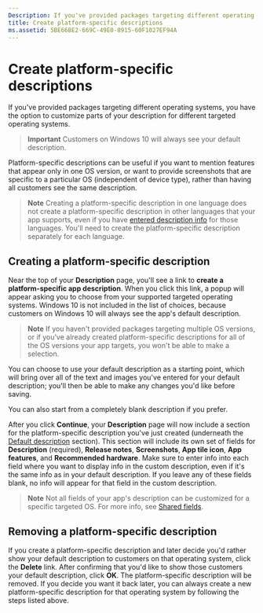 ```yaml
---
Description: If you've provided packages targeting different operating systems, you have the option to customize parts of your description for different targeted operating systems.
title: Create platform-specific descriptions
ms.assetid: 5BE66BE2-669C-49E0-8915-60F1027EF94A
---
```


# Create platform-specific descriptions


If you've provided packages targeting different operating systems, you have the option to customize parts of your description for different targeted operating systems.

> **Important**  Customers on Windows 10 will always see your default description.

Platform-specific descriptions can be useful if you want to mention features that appear only in one OS version, or want to provide screenshots that are specific to a particular OS (independent of device type), rather than having all customers see the same description.

> **Note**  Creating a platform-specific description in one language does not create a platform-specific description in other languages that your app supports, even if you have [entered description info](create-app-descriptions.md) for those languages. You'll need to create the platform-specific description separately for each language.

## Creating a platform-specific description


Near the top of your **Description** page, you'll see a link to **create a platform-specific app description**. When you click this link, a popup will appear asking you to choose from your supported targeted operating systems. Windows 10 is not included in the list of choices, because customers on Windows 10 will always see the app's default description.

> **Note**  If you haven't provided packages targeting multiple OS versions, or if you've already created platform-specific descriptions for all of the OS versions your app targets, you won't be able to make a selection.

You can choose to use your default description as a starting point, which will bring over all of the text and images you've entered for your default description; you'll then be able to make any changes you'd like before saving.

You can also start from a completely blank description if you prefer.

After you click **Continue**, your **Description** page will now include a section for the platform-specific description you've just created (underneath the [Default description](create-app-descriptions.md#default-description-fields) section). This section will include its own set of fields for **Description** (required), **Release notes**, **Screenshots**, **App tile icon**, **App features**, and **Recommended hardware**. Make sure to enter info into each field where you want to display info in the custom description, even if it's the same info as in your default description. If you leave any of these fields blank, no info will appear for that field in the custom description.

> **Note**  Not all fields of your app's description can be customized for a specific targeted OS. For more info, see [Shared fields](create-app-descriptions.md#shared-fields).

## Removing a platform-specific description


If you create a platform-specific description and later decide you'd rather show your default description to customers on that operating system, click the **Delete** link. After confirming that you'd like to show those customers your default description, click **OK**. The platform-specific description will be removed. If you decide you want it back later, you can always create a new platform-specific description for that operating system by following the steps listed above.

 

 






<!--HONumber=Jun16_HO1-->



